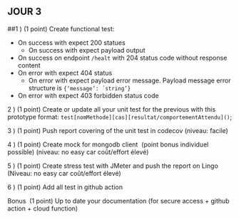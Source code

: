 ## JOUR 3

##1 ) (1 point) Create functional test:
- On success with expect 200 statues 
  - On success with expect payload output 
- On success on endpoint ```/healt``` with 204 status code without response content
- On error with expect 404 status 
  - On error with expect payload error message. Payload message error structure is ```{‘message’: ´string’}```
- On error with expect 403 forbidden status code


2 ) (1 point) Create or update all your unit test for the previous with this prototype format: ```test[nomMethode][cas][resultat/comportementAttendu]()```;


3 ) (1 point) Push report covering of the unit test in codecov (niveau: facile)


4 ) (1 point) Create mock for mongodb client  (point bonus individuel possible) (niveau: no easy car coût/effort élevé)


5 ) (1 point) Create stress test with JMeter and push the report on Lingo (Niveau: no easy car coût/effort élevé)


6 ) (1 point) Add all test in github action

Bonus 
(1 point)  Up to date your documentation (for secure access + github action + cloud function)
